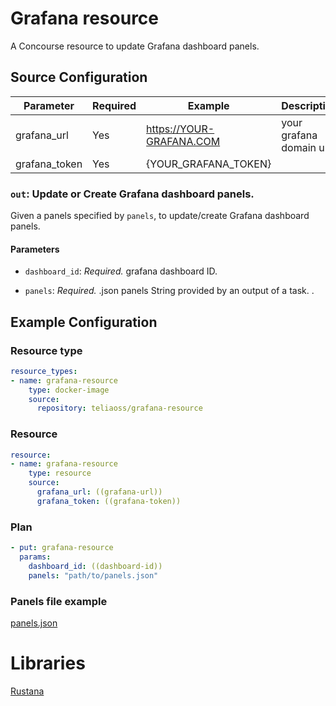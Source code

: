 # Grafana resource

A Concourse resource to update Grafana dashboard panels.

## Source Configuration

| Parameter          | Required      | Example                  | Description
| ------------------ | ------------- | -------------            | ------------------------------ |
| grafana_url        | Yes           | https://YOUR-GRAFANA.COM |  your grafana domain url                              |
| grafana_token      | Yes           | {YOUR_GRAFANA_TOKEN}     |                                |


### `out`: Update or Create Grafana dashboard panels.

Given a panels specified by `panels`, to update/create Grafana dashboard panels.

#### Parameters

* `dashboard_id`: *Required.* grafana dashboard ID.

* `panels`: *Required.* .json panels String provided by an output of a task.
.

## Example Configuration

### Resource type

``` yaml
resource_types:
- name: grafana-resource
    type: docker-image
    source:
      repository: teliaoss/grafana-resource
```

### Resource

``` yaml
resource:
- name: grafana-resource
    type: resource
    source:
      grafana_url: ((grafana-url))
      grafana_token: ((grafana-token))
```

### Plan

``` yaml
- put: grafana-resource
  params: 
    dashboard_id: ((dashboard-id))
    panels: "path/to/panels.json"
```

### Panels file example

[panels.json](https://github.com/telia-oss/grafana-resource/blob/master/panels.json)


# Libraries
[Rustana](https://github.com/telia-oss/rustana/tree/master)
